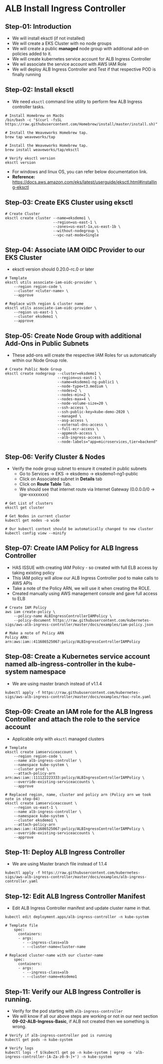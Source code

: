 # ALB Install Ingress Controller

## Step-01: Introduction
- We will install eksctl (if not installed)
- We will create a EKS Cluster with no node groups
- We will create a public **managed** node group with additional add-on policies added to it. 
- We will create kubernetes service account for ALB Ingress Controller
- We wil associate the service account with AWS IAM Role
- We will deploy ALB Ingress Controller and Test if that respective POD is finally running


## Step-02: Install eksctl
- We need `eksctl` command line utility to perform few ALB Ingress controller tasks.
```
# Install Homebrew on MacOs
/bin/bash -c "$(curl -fsSL https://raw.githubusercontent.com/Homebrew/install/master/install.sh)"

# Install the Weaveworks Homebrew tap.
brew tap weaveworks/tap

# Install the Weaveworks Homebrew tap.
brew install weaveworks/tap/eksctl

# Verify eksctl version
eksctl version
```
- For windows and linux OS, you can refer below documentation link. 
- **Reference:** https://docs.aws.amazon.com/eks/latest/userguide/eksctl.html#installing-eksctl


## Step-03: Create EKS Cluster using eksctl
```
# Create Cluster
eksctl create cluster --name=eksdemo1 \
                      --region=us-east-1 \
                      --zones=us-east-1a,us-east-1b \
                      --without-nodegroup \
                      --vpc-nat-mode=Single   
```


## Step-04: Associate IAM OIDC Provider to our EKS Cluster
- eksctl version should 0.20.0-rc.0 or later 
```                   
# Template
eksctl utils associate-iam-oidc-provider \
    --region region-code \
    --cluster <cluter-name> \
    --approve

# Replace with region & cluster name
eksctl utils associate-iam-oidc-provider \
    --region us-east-1 \
    --cluster eksdemo1 \
    --approve
```



## Step-05: Create Node Group with additional Add-Ons in Public Subnets
- These add-ons will create the respective IAM Roles for us automatically within our Node Group role. 
```
# Create Public Node Group   
eksctl create nodegroup --cluster=eksdemo1 \
                        --region=us-east-1 \
                        --name=eksdemo1-ng-public1 \
                        --node-type=t3.medium \
                        --nodes=2 \
                        --nodes-min=2 \
                        --nodes-max=4 \
                        --node-volume-size=20 \
                        --ssh-access \
                        --ssh-public-key=kube-demo-2020 \
                        --managed \
                        --asg-access \
                        --external-dns-access \
                        --full-ecr-access \
                        --appmesh-access \
                        --alb-ingress-access \
                        --node-labels="app=microservices,tier=backend"
```

## Step-06: Verify Cluster & Nodes
- Verify the node group subnet to ensure it created in public subnets
  - Go to Services -> EKS -> eksdemo -> eksdemo1-ng1-public
  - Click on Associated subnet in **Details** tab
  - Click on **Route Table** Tab.
  - We should see that internet route via Internet Gateway (0.0.0.0/0 -> igw-xxxxxxxx)
```
# Get List of clusters
eksctl get cluster

# Get Nodes in current cluster
kubectl get nodes -o wide

# Our kubectl context should be automatically changed to new cluster
kubectl config view --minify
```

## Step-07: Create IAM Policy for ALB Ingress Controller
- HAS ISSUE with creating IAM Policy - so created with full ELB access by taking existing policy
- This IAM policy will allow our ALB Ingress Controller pod to make calls to AWS APIs
- Take a note of the Policy ARN, we will use it when creating the ROLE. 
- Created manually using AWS management console and gave full access to ELB
```
# Create IAM Policy
aws iam create-policy \
    --policy-name ALBIngressControllerIAMPolicy \
    --policy-document https://raw.githubusercontent.com/kubernetes-sigs/aws-alb-ingress-controller/master/docs/examples/iam-policy.json

# Make a note of Policy ARN    
Policy ARN:  arn:aws:iam::411686525067:policy/ALBIngressControllerIAMPolicy
```

## Step-08: Create a Kubernetes service account named alb-ingress-controller in the kube-system namespace
- We are using master branch instead of v1.1.4 
```
kubectl apply -f https://raw.githubusercontent.com/kubernetes-sigs/aws-alb-ingress-controller/master/docs/examples/rbac-role.yaml
```

## Step-09: Create an IAM role for the ALB Ingress Controller and attach the role to the service account 
- Applicable only with `eksctl` managed clusters
```
# Template
eksctl create iamserviceaccount \
    --region region-code \
    --name alb-ingress-controller \
    --namespace kube-system \
    --cluster prod \
    --attach-policy-arn arn:aws:iam::111122223333:policy/ALBIngressControllerIAMPolicy \
    --override-existing-serviceaccounts \
    --approve

# Replaced region, name, cluster and policy arn (Policy arn we took note in step-04)
eksctl create iamserviceaccount \
    --region us-east-1 \
    --name alb-ingress-controller \
    --namespace kube-system \
    --cluster eksdemo1 \
    --attach-policy-arn arn:aws:iam::411686525067:policy/ALBIngressControllerIAMPolicy \
    --override-existing-serviceaccounts \
    --approve
```


## Step-11: Deploy ALB Ingress Controller
- We are using Master branch file instead of 1.1.4
```
kubectl apply -f https://raw.githubusercontent.com/kubernetes-sigs/aws-alb-ingress-controller/master/docs/examples/alb-ingress-controller.yaml
```

## Step-12: Edit ALB Ingress Controller Manifest
- Edit ALB Ingress Controller manifest and update cluster name in that. 
```
kubectl edit deployment.apps/alb-ingress-controller -n kube-system

# Template file  
    spec:
      containers:
      - args:
        - --ingress-class=alb
        - --cluster-name=cluster-name

# Replaced cluster-name with our cluster-name
    spec:
      containers:
      - args:
        - --ingress-class=alb
        - --cluster-name=eksdemo1
```

## Step-11: Verify our ALB Ingress Controller is running. 
- Verify for the pod starting with `alb-ingress-controller`
- We will know if all our above steps are working or not in our next section **09-02-ALB-Ingress-Basic**, if ALB not created then we something is wrong.
```
# Verify if alb-ingress-controller pod is running
kubectl get pods -n kube-system

# Verify logs
kubectl logs -f $(kubectl get po -n kube-system | egrep -o 'alb-ingress-controller-[A-Za-z0-9-]+') -n kube-system
```
